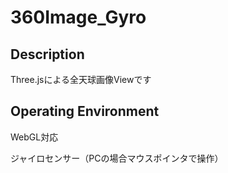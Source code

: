 # 360Image_Gyro

## Description
Three.jsによる全天球画像Viewです

## Operating Environment
WebGL対応

ジャイロセンサー（PCの場合マウスポインタで操作）
